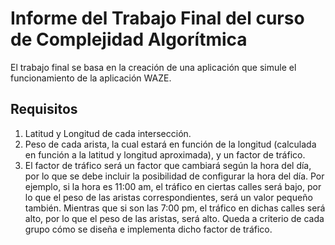 # Informe del Trabajo Final del curso de Complejidad Algorítmica

El trabajo final se basa en la creación de una aplicación que simule el funcionamiento de la aplicación WAZE.

## Requisitos

1. Latitud y Longitud de cada intersección.
2. Peso de cada arista, la cual estará en función de la longitud (calculada en función a la latitud y
longitud aproximada), y un factor de tráfico.
3. El factor de tráfico será un factor que cambiará según la hora del día, por lo que se debe
incluir la posibilidad de configurar la hora del día. Por ejemplo, si la hora es 11:00 am, el
tráfico en ciertas calles será bajo, por lo que el peso de las aristas correspondientes, será un
valor pequeño también. Mientras que si son las 7:00 pm, el tráfico en dichas calles será alto,
por lo que el peso de las aristas, será alto. Queda a criterio de cada grupo cómo se diseña e
implementa dicho factor de tráfico.

